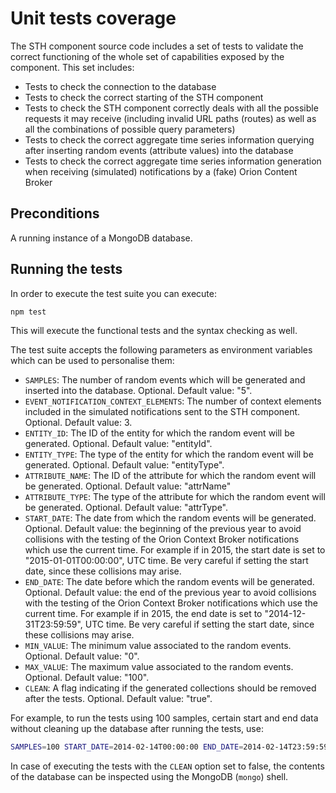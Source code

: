 # Unit tests coverage

The STH component source code includes a set of tests to validate the correct functioning of the whole set of
capabilities exposed by the component. This set includes:

-   Tests to check the connection to the database
-   Tests to check the correct starting of the STH component
-   Tests to check the STH component correctly deals with all the possible requests it may receive (including invalid
    URL paths (routes) as well as all the combinations of possible query parameters)
-   Tests to check the correct aggregate time series information querying after inserting random events (attribute
    values) into the database
-   Tests to check the correct aggregate time series information generation when receiving (simulated) notifications by
    a (fake) Orion Content Broker

## Preconditions

A running instance of a MongoDB database.

## Running the tests

In order to execute the test suite you can execute:

```bash
npm test
```

This will execute the functional tests and the syntax checking as well.

The test suite accepts the following parameters as environment variables which can be used to personalise them:

-   `SAMPLES`: The number of random events which will be generated and inserted into the database. Optional. Default
    value: "5".
-   `EVENT_NOTIFICATION_CONTEXT_ELEMENTS`: The number of context elements included in the simulated notifications sent
    to the STH component. Optional. Default value: 3.
-   `ENTITY_ID`: The ID of the entity for which the random event will be generated. Optional. Default value: "entityId".
-   `ENTITY_TYPE`: The type of the entity for which the random event will be generated. Optional. Default value:
    "entityType".
-   `ATTRIBUTE_NAME`: The ID of the attribute for which the random event will be generated. Optional. Default value:
    "attrName"
-   `ATTRIBUTE_TYPE`: The type of the attribute for which the random event will be generated. Optional. Default value:
    "attrType".
-   `START_DATE`: The date from which the random events will be generated. Optional. Default value: the beginning of the
    previous year to avoid collisions with the testing of the Orion Context Broker notifications which use the current
    time. For example if in 2015, the start date is set to "2015-01-01T00:00:00", UTC time. Be very careful if setting
    the start date, since these collisions may arise.
-   `END_DATE`: The date before which the random events will be generated. Optional. Default value: the end of the
    previous year to avoid collisions with the testing of the Orion Context Broker notifications which use the current
    time. For example if in 2015, the end date is set to "2014-12-31T23:59:59", UTC time. Be very careful if setting the
    start date, since these collisions may arise.
-   `MIN_VALUE`: The minimum value associated to the random events. Optional. Default value: "0".
-   `MAX_VALUE`: The maximum value associated to the random events. Optional. Default value: "100".
-   `CLEAN`: A flag indicating if the generated collections should be removed after the tests. Optional. Default value:
    "true".

For example, to run the tests using 100 samples, certain start and end data without cleaning up the database after
running the tests, use:

```bash
SAMPLES=100 START_DATE=2014-02-14T00:00:00 END_DATE=2014-02-14T23:59:59 CLEAN=false npm test
```

In case of executing the tests with the `CLEAN` option set to false, the contents of the database can be inspected using
the MongoDB (`mongo`) shell.
